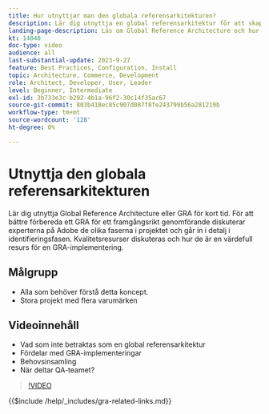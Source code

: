 ```yaml
---
title: Hur utnyttjar man den globala referensarkitekturen?
description: Lär dig utnyttja en global referensarkitektur för att skapa en skalbar och flexibel e-handelsupplevelse
landing-page-description: Läs om Global Reference Architecture och hur den används med Adobe Commerce
kt: 14040
doc-type: video
audience: all
last-substantial-update: 2023-9-27
feature: Best Practices, Configuration, Install
topic: Architecture, Commerce, Development
role: Architect, Developer, User, Leader
level: Beginner, Intermediate
exl-id: 3b733e3c-b292-4b1a-96f2-30c14f35ac67
source-git-commit: 803b418ec85c907d087f8fe243799b56a281219b
workflow-type: tm+mt
source-wordcount: '128'
ht-degree: 0%

---
```


# Utnyttja den globala referensarkitekturen

Lär dig utnyttja Global Reference Architecture eller GRA för kort tid. För att bättre förbereda ett GRA för ett framgångsrikt genomförande diskuterar experterna på Adobe de olika faserna i projektet och går in i detalj i identifieringsfasen. Kvalitetsresurser diskuteras och hur de är en värdefull resurs för en GRA-implementering.

## Målgrupp

* Alla som behöver förstå detta koncept.
* Stora projekt med flera varumärken

## Videoinnehåll

* Vad som inte betraktas som en global referensarkitektur
* Fördelar med GRA-implementeringar
* Behovsinsamling
* När deltar QA-teamet?

>[!VIDEO](https://video.tv.adobe.com/v/3456004?learn=on&captions=swe)

{{$include /help/_includes/gra-related-links.md}}
